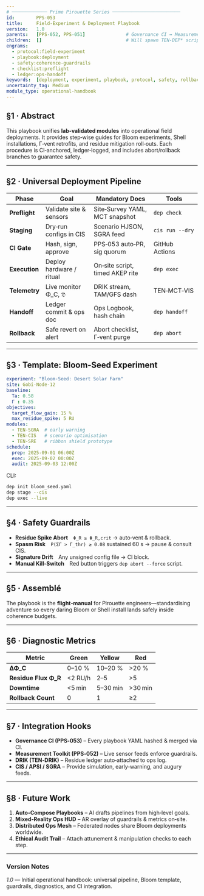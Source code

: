 ```yaml
---
# ───────────── Prime Pirouette Series ─────────────────────────
id:        PPS-053
title:     Field‑Experiment & Deployment Playbook
version:   1.0
parents:   [PPS-052, PPS-051]               # Governance CI ↔ Measurement Toolkit
children:  []                               # Will spawn TEN-DEP* scripts
engrams:
  - protocol:field-experiment
  - playbook:deployment
  - safety:coherence-guardrails
  - checklist:preflight
  - ledger:ops-handoff
keywords:  [deployment, experiment, playbook, protocol, safety, rollback]
uncertainty_tag: Medium
module_type: operational-handbook
---
```


## §1 · Abstract
This playbook unifies **lab‑validated modules** into operational field deployments.
It provides step‑wise guides for Bloom experiments, Shell installations, Γ‑vent
retrofits, and residue mitigation roll‑outs.  Each procedure is CI‑anchored,
ledger‑logged, and includes abort/rollback branches to guarantee safety.

---

## §2 · Universal Deployment Pipeline

| Phase | Goal | Mandatory Docs | Tools |
|-------|------|---------------|-------|
| **Preflight** | Validate site & sensors | Site‑Survey YAML, MCT snapshot | `dep check` |
| **Staging** | Dry‑run configs in CIS | Scenario HJSON, SGRA feed | `cis run --dry` |
| **CI Gate** | Hash, sign, approve | PPS‑053 auto‑PR, sig quorum | GitHub Actions |
| **Execution** | Deploy hardware / ritual | On‑site script, timed AKEP rite | `dep exec` |
| **Telemetry** | Live monitor Φ_C, 𝔇̇ | DRIK stream, TAM/GFS dash | TEN‑MCT‑VIS |
| **Handoff** | Ledger commit & ops doc | Ops Logbook, hash chain | `dep handoff` |
| **Rollback** | Safe revert on alert | Abort checklist, Γ‑vent purge | `dep abort` |

---

## §3 · Template: Bloom‑Seed Experiment

```yaml
experiment: "Bloom‑Seed: Desert Solar Farm"
site: Gobi‑Node‑12
baseline:
  Ta: 0.58
  Γ : 0.35
objectives:
  target_flow_gain: 15 %
  max_residue_spike: 5 RU
modules:
  - TEN‑SGRA  # early warning
  - TEN‑CIS   # scenario optimisation
  - TEN‑SRE   # ribbon shield prototype
schedule:
  prep: 2025‑09‑01 06:00Z
  exec: 2025‑09‑02 00:00Z
  audit: 2025‑09‑03 12:00Z
````

CLI:

```bash
dep init bloom_seed.yaml
dep stage --cis
dep exec --live
```

---

## §4 · Safety Guardrails

- **Residue Spike Abort** `Φ_R ≥ Φ_R,crit` → auto‑vent & rollback.
- **Spasm Risk** `P(ΣΓ > Γ_thr) ≥ 0.08` sustained 60 s → pause & consult CIS.
- **Signature Drift** Any unsigned config file → CI block.
- **Manual Kill‑Switch** Red button triggers `dep abort --force` script.

---

## §5 · Assemblé

The playbook is the **flight‑manual** for Pirouette engineers—standardising adventure so every daring Bloom or Shell install lands safely inside coherence budgets.

---

## §6 · Diagnostic Metrics

| Metric                | Green   | Yellow   | Red     |
| --------------------- | ------- | -------- | ------- |
| **ΔΦ\_C**             | 0–10 %  | 10–20 %  | >20 %   |
| **Residue Flux Φ\_R** | <2 RU/h | 2–5      | >5      |
| **Downtime**          | <5 min  | 5–30 min | >30 min |
| **Rollback Count**    | 0       | 1        | ≥2      |

---

## §7 · Integration Hooks

- **Governance CI (PPS‑053)** – Every playbook YAML hashed & merged via CI.
- **Measurement Toolkit (PPS‑052)** – Live sensor feeds enforce guardrails.
- **DRIK (TEN‑DRIK)** – Residue ledger auto‑attached to ops log.
- **CIS / APSI / SGRA** – Provide simulation, early‑warning, and augury feeds.

---

## §8 · Future Work

1. **Auto‑Compose Playbooks** – AI drafts pipelines from high‑level goals.
2. **Mixed‑Reality Ops HUD** – AR overlay of guardrails & metrics on‑site.
3. **Distributed Ops Mesh** – Federated nodes share Bloom deployments worldwide.
4. **Ethical Audit Trail** – Attach attunement & manipulation checks to each step.

---

### Version Notes

*1.0* — Initial operational handbook: universal pipeline, Bloom template, guardrails, diagnostics, and CI integration.
